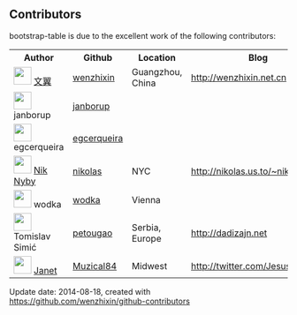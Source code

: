 ## Contributors

bootstrap-table is due to the excellent work of the following contributors:

<table>
<tr>
<th>Author</th>
<th>Github</th>
<th>Location</th>
<th>Blog</th>
<th>Commits</th>
</tr>

<tr>
<td><img src="https://avatars.githubusercontent.com/u/2117018?v=2" width="32" height="32"> <a href="mailto:wenzhixin2010@gmail.com">文翼</a></td>
<td><a href="https://github.com/wenzhixin">wenzhixin</a></td>
<td>Guangzhou, China</td>
<td><a href="http://wenzhixin.net.cn">http://wenzhixin.net.cn</a></td>
<td>230</td>
<tr>
<tr>
<td><img src="https://avatars.githubusercontent.com/u/6866443?v=2" width="32" height="32"> janborup</td>
<td><a href="https://github.com/janborup">janborup</a></td>
<td></td>
<td></td>
<td>3</td>
<tr>
<tr>
<td><img src="https://avatars.githubusercontent.com/u/1701102?v=2" width="32" height="32"> egcerqueira</td>
<td><a href="https://github.com/egcerqueira">egcerqueira</a></td>
<td></td>
<td></td>
<td>1</td>
<tr>
<tr>
<td><img src="https://avatars.githubusercontent.com/u/59292?v=2" width="32" height="32"> <a href="mailto:niknyby@riseup.net">Nik Nyby</a></td>
<td><a href="https://github.com/nikolas">nikolas</a></td>
<td>NYC</td>
<td><a href="http://nikolas.us.to/~nik/">http://nikolas.us.to/~nik/</a></td>
<td>1</td>
<tr>
<tr>
<td><img src="https://avatars.githubusercontent.com/u/385731?v=2" width="32" height="32"> wodka</td>
<td><a href="https://github.com/wodka">wodka</a></td>
<td>Vienna</td>
<td></td>
<td>1</td>
<tr>
<tr>
<td><img src="https://avatars.githubusercontent.com/u/1369261?v=2" width="32" height="32"> Tomislav Simić</td>
<td><a href="https://github.com/petougao">petougao</a></td>
<td>Serbia, Europe</td>
<td><a href="http://dadizajn.net">http://dadizajn.net</a></td>
<td>1</td>
<tr>
<tr>
<td><img src="https://avatars.githubusercontent.com/u/775601?v=2" width="32" height="32"> <a href="mailto:muzical84@hotmail.com">Janet</a></td>
<td><a href="https://github.com/Muzical84">Muzical84</a></td>
<td>Midwest</td>
<td><a href="http://twitter.com/JesusFreak84">http://twitter.com/JesusFreak84</a></td>
<td>1</td>
<tr>

</table>

Update date: 2014-08-18, created with https://github.com/wenzhixin/github-contributors